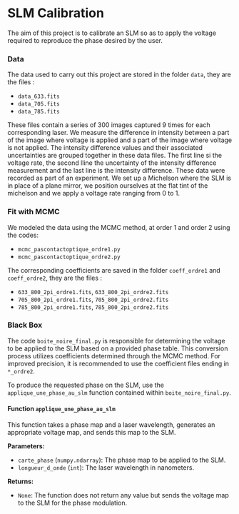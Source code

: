 # SLM Calibration

The aim of this project is to calibrate an SLM so as to apply the voltage required to reproduce the phase desired by the user.

### Data

The data used to carry out this project are stored in the folder `data`, they are the files :
- `data_633.fits`
- `data_705.fits`
- `data_785.fits`

These files contain a series of 300 images captured 9 times for each corresponding laser. We measure the difference in intensity between a part of the image where voltage is applied and a part of the image where voltage is not applied. The intensity difference values and their associated uncertainties are grouped together in these data files. The first line si the voltage rate, the second lline the uncertainty of the intensity difference measurement and the last line is the intensity difference.
These data were recorded as part of an experiment. We set up a Michelson where the SLM is in place of a plane mirror, we position ourselves at the flat tint of the michelson and we apply a voltage rate ranging from 0 to 1.

### Fit with MCMC

We modeled the data using the MCMC method, at order 1 and order 2 using the codes:
- `mcmc_pascontactoptique_ordre1.py`
- `mcmc_pascontactoptique_ordre2.py`

The corresponding coefficients are saved in the folder `coeff_ordre1` and `coeff_ordre2`, they are the files :
- `633_800_2pi_ordre1.fits`, `633_800_2pi_ordre2.fits`
- `705_800_2pi_ordre1.fits`, `705_800_2pi_ordre2.fits`
- `785_800_2pi_ordre1.fits`, `785_800_2pi_ordre2.fits`

### Black Box

The code `boite_noire_final.py` is responsible for determining the voltage to be applied to the SLM based on a provided phase table. This conversion process utilizes coefficients determined through the MCMC method. For improved precision, it is recommended to use the coefficient files ending in `*_ordre2`.

To produce the requested phase on the SLM, use the `applique_une_phase_au_slm` function contained within `boite_noire_final.py`.

#### Function `applique_une_phase_au_slm`

This function takes a phase map and a laser wavelength, generates an appropriate voltage map, and sends this map to the SLM.

**Parameters:**
- `carte_phase` (`numpy.ndarray`): The phase map to be applied to the SLM.
- `longueur_d_onde` (`int`): The laser wavelength in nanometers.

**Returns:**
- `None`: The function does not return any value but sends the voltage map to the SLM for the phase modulation.






